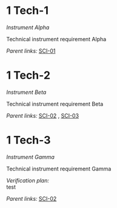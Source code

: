 1 Tech-1 
========

*Instrument Alpha*

Technical instrument requirement Alpha

*Parent links:*   [SCI-01](L2.markdown#1-sci-01-) 

1 Tech-2 
========

*Instrument Beta*

Technical instrument requirement Beta

*Parent links:*   [SCI-02](L2.markdown#1-sci-02-) ,  [SCI-03](L2.markdown#1-sci-03-) 

1 Tech-3 
========

*Instrument Gamma*

Technical instrument requirement Gamma

*Verification plan:*\
test

*Parent links:*   [SCI-02](L2.markdown#1-sci-02-) 
